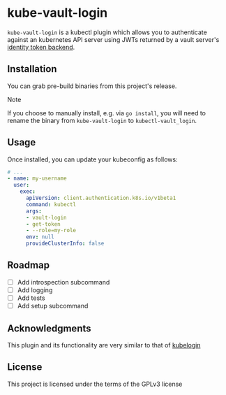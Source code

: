 # kube-vault-login

`kube-vault-login` is a kubectl plugin which allows you to authenticate against
an kubernetes API server using JWTs returned by a vault server's [identity
token
backend](https://developer.hashicorp.com/vault/api-docs/secret/identity/tokens).

## Installation

You can grab pre-build binaries from this project's release.

> [!NOTE]
> If you choose to manually install, e.g. via `go install`, you will need to
> rename the binary from `kube-vault-login` to `kubectl-vault_login`.

## Usage

Once installed, you can update your kubeconfig as follows:

```yaml
# ...
- name: my-username
  user:
    exec:
      apiVersion: client.authentication.k8s.io/v1beta1
      command: kubectl
      args:
      - vault-login
      - get-token
      - --role=my-role
      env: null
      provideClusterInfo: false
```

## Roadmap

- [ ] Add introspection subcommand
- [ ] Add logging
- [ ] Add tests
- [ ] Add setup subcommand

## Acknowledgments

This plugin and its functionality are very similar to that of [kubelogin](https://github.com/int128/kubelogin)

## License

This project is licensed under the terms of the GPLv3 license
